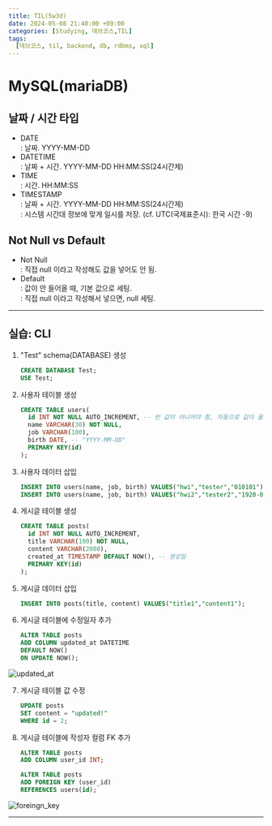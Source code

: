 ```yaml
---
title: TIL(5w3d)
date: 2024-05-08 21:40:00 +09:00
categories: [Studying, 데브코스,TIL]
tags: 
  [데브코스, til, backend, db, rdbms, sql]
---
```

# MySQL(mariaDB)
## 날짜 / 시간 타입

- DATE<br>
  : 날짜. YYYY-MM-DD
- DATETIME<br>
  : 날짜 + 시간. YYYY-MM-DD HH:MM:SS(24시간제)
- TIME<br>
  : 시간. HH:MM:SS
- TIMESTAMP<br>
  : 날짜 + 시간. YYYY-MM-DD HH:MM:SS(24시간제)<br>
  : 시스템 시간대 정보에 맞게 일시를 저장.
  (cf. UTC(국제표준시): 한국 시간 -9)

## Not Null vs Default
- Not Null<br>
: 직접 null 이라고 작성해도 값을 넣어도 안 됨.
- Default<br>
: 값이 안 들어올 때, 기본 값으로 세팅.<br>
: 직접 null 이라고 작성해서 넣으면, null 세팅.

---

## 실습: CLI

1. "Test" schema(DATABASE) 생성
    ```sql
    CREATE DATABASE Test;
    USE Test;
    ```
2. 사용자 테이블 생성
    ```sql
    CREATE TABLE users(
      id INT NOT NULL AUTO_INCREMENT, -- 빈 값이 아니어야 함, 자동으로 값이 올라가도록 함.
      name VARCHAR(30) NOT NULL,
      job VARCHAR(100),
      birth DATE, -- "YYYY-MM-DD"
      PRIMARY KEY(id)
    );
    ```
3. 사용자 데이터 삽입
    ```sql
    INSERT INTO users(name, job, birth) VALUES("hwi","tester","010101");
    INSERT INTO users(name, job, birth) VALUES("hwi2","tester2","1920-01-01");
    ```
4. 게시글 테이블 생성
    ```sql
    CREATE TABLE posts(
      id INT NOT NULL AUTO_INCREMENT,
      title VARCHAR(100) NOT NULL,
      content VARCHAR(2000),
      created_at TIMESTAMP DEFAULT NOW(), -- 생성일
      PRIMARY KEY(id)
    );
    ```
5. 게시글 데이터 삽입
    ```sql
    INSERT INTO posts(title, content) VALUES("title1","content1");
    ```

6. 게시글 테이블에 수정일자 추가
    ```sql
    ALTER TABLE posts
    ADD COLUMN updated_at DATETIME
    DEFAULT NOW()
    ON UPDATE NOW();
    ```
  ![updated_at](https://github.com/hwinareun/hwi-coding/assets/165121326/31362b0a-e0af-46e1-a00e-a02ddac52b69)

7. 게시글 테이블 값 수정
    ```sql
    UPDATE posts
    SET content = "updated!"
    WHERE id = 2;
    ```
8. 게시글 테이블에 작성자 컬럼 FK 추가
    ```sql
    ALTER TABLE posts
    ADD COLUMN user_id INT;

    ALTER TABLE posts
    ADD FOREIGN KEY (user_id)
    REFERENCES users(id);
    ```
  ![foreingn_key](https://github.com/hwinareun/hwi-coding/assets/165121326/c89219e1-fb6c-42ff-945f-a6baee18ff02)

---

